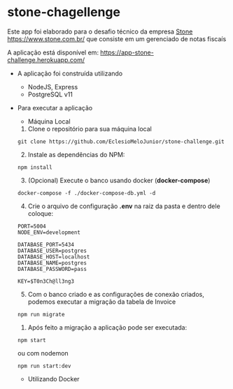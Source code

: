 # stone-chagellenge

Este app foi elaborado para o desafio técnico da empresa [Stone](https://www.stone.com.br/) 
https://www.stone.com.br/ que consiste em um gerenciado de notas fiscaís

A aplicação está disponível em: https://app-stone-challenge.herokuapp.com/

- A aplicação foi construída utilizando
  - NodeJS, Express
  - PostgreSQL v11

- Para executar a aplicação
  - Máquina Local
  1. Clone o repositório para sua máquina local
  ```
  git clone https://github.com/EclesioMeloJunior/stone-challenge.git
  ```
  2. Instale as dependências do NPM:
  ```
  npm install
  ```
  3. (Opcional) Execute o banco usando docker (**docker-compose**)
  ```
  docker-compose -f ./docker-compose-db.yml -d
  ```
  4. Crie o arquivo de configuração **.env** na raiz da pasta e dentro dele coloque:
  
  ```
  PORT=5004
  NODE_ENV=development

  DATABASE_PORT=5434
  DATABASE_USER=postgres
  DATABASE_HOST=localhost
  DATABASE_NAME=postgres
  DATABASE_PASSWORD=pass

  KEY=$T0n3Ch@ll3ng3
  ```
  5. Com o banco criado e as configurações de conexão criados, podemos executar a migração da tabela de Invoice
  ```
  npm run migrate
  ```
  1. Após feito a migração a aplicação pode ser executada: 
  ```
  npm start
  ```
  ou com nodemon
  ```
  npm run start:dev
  ```
  - Utilizando Docker
